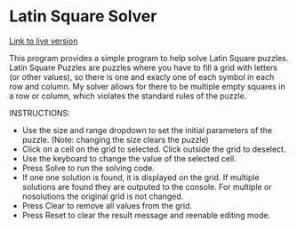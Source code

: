# Latin Square Solver
[Link to live version](https://bxs9775.github.io/Latin_Square_Solver/)

This program provides a simple program to help solve Latin Square puzzles. Latin Square Puzzles are puzzles where you have to fill a grid with letters (or other values), so there is one and exacly one of each symbol in each row and column. My solver allows for there to be multiple empty squares in a row or column, which violates the standard rules of the puzzle.

INSTRUCTIONS:
* Use the size and range dropdown to set the initial parameters of the puzzle. (Note: changing the size clears the puzzle)
* Click on a cell on the grid to selected. Click outside the grid to deselect.
* Use the keyboard to change the value of the selected cell.
* Press Solve to run the solving code.
* If one one solution is found, it is displayed on the grid. If multiple solutions are found they are outputed to the console. For multiple or nosolutions the original grid is not changed.
* Press Clear to remove all values from the grid.
* Press Reset to clear the result message and reenable editing mode.
